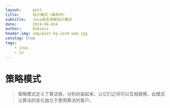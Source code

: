 ```yaml
---
layout:     post
title:      设计模式（编写中）
subtitle:   Java语言讲解设计模式
date:       2019-04-014
author:     Dabiezi
header-img: img/post-bg-ios9-web.jpg
catalog: true
tags:
    - java
    - io
---
```

# 策略模式
> 策略模式定义了算法族，分别封装起来，让它们之间可以互相替换，此模式让算法的变化独立于使用算法的客户。


